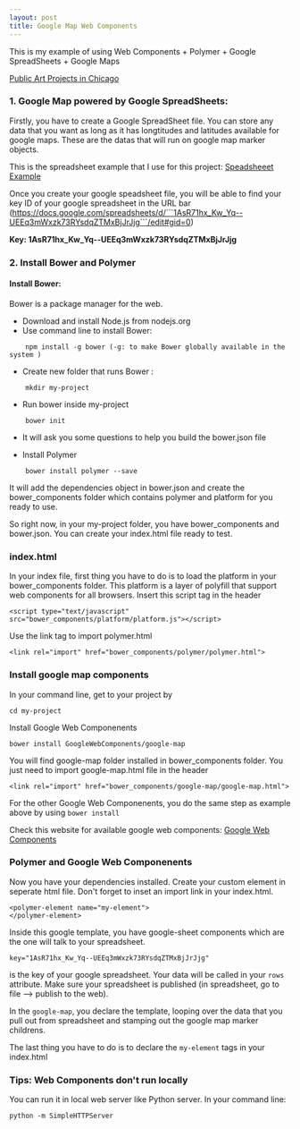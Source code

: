 ```yaml
---
layout: post
title: Google Map Web Components
---
```


This is my example of using Web Components + Polymer + Google SpreadSheets + Google Maps

[Public Art Projects in Chicago](http://iam.colum.edu/students/vi.nguyenngocuyen/FA2014/Emergent%20Web%20Technologies/app/index.html)

### 1. Google Map powered by Google SpreadSheets:
  Firstly, you have to create a Google SpreadSheet file. You can store any data that you want as long as it has longtitudes and latitudes available for google maps. These are the datas that will run on google map marker objects.
  
 This is the spreadsheet example that I use for this project:
 [Speadsheeet Example](https://docs.google.com/spreadsheets/d/1AsR71hx_Kw_Yq--UEEq3mWxzk73RYsdqZTMxBjJrJjg/edit?usp=sharing)
 
 
 Once you create your google speadsheet file, you will be able to find your key ID of your google spreadsheet in the URL bar (https://docs.google.com/spreadsheets/d/```1AsR71hx_Kw_Yq--UEEq3mWxzk73RYsdqZTMxBjJrJjg```/edit#gid=0)

<strong>Key: 1AsR71hx_Kw_Yq--UEEq3mWxzk73RYsdqZTMxBjJrJjg </strong>
 

### 2. Install Bower and Polymer

#### Install Bower:
  Bower is a package manager for the web.
  
  - Download and install Node.js from nodejs.org
  - Use command line to install Bower: 
  
  ```
      npm install -g bower (-g: to make Bower globally available in the system )
  ```
  
  - Create new folder that runs Bower : 
  
  ```
      mkdir my-project
  ```
  
  - Run bower inside my-project
  
  ```
      bower init
  ```
  
  - It will ask you some questions to help you build the bower.json file
  
  - Install Polymer
  
  ```
      bower install polymer --save
  ```
  
  It will add the dependencies object in bower.json and create the bower_components folder which contains polymer and platform for you ready to use.
  
  So right now, in your my-project folder, you have bower_components and bower.json. You can create your index.html file ready to test.
  
### index.html
In your index file, first thing you have to do is to load the platform in your bower_components folder. This platform is a layer of polyfill that support web components for all browsers. Insert this script tag in the header

```
<script type="text/javascript" src="bower_components/platform/platform.js"></script>
```

Use the link tag to import polymer.html

```
<link rel="import" href="bower_components/polymer/polymer.html">
```

### Install google map components
In your command line, get to your project by

```
cd my-project
```

Install Google Web Componenents

```
bower install GoogleWebComponents/google-map
```

You will find google-map folder installed in bower_components folder. You just need to import google-map.html file in the header

```
<link rel="import" href="bower_components/google-map/google-map.html">
```
For the other Google Web Componenents, you do the same step as example above by using ``` bower install ```

Check this website for available google web components: 
[Google Web Components](http://googlewebcomponents.github.io/)


### Polymer and Google Web Componenents
Now you have your dependencies installed.
Create your custom element in seperate html file. Don't forget to inset an import link in your index.html.

```
<polymer-element name="my-element">
</polymer-element>
```

Inside this google template, you have google-sheet components which are the one will talk to your spreadsheet. 

```
key="1AsR71hx_Kw_Yq--UEEq3mWxzk73RYsdqZTMxBjJrJjg" 
```
is the key of your google spreadsheet. Your data will be called in your ```rows``` attribute. Make sure your spreadsheet is published (in spreadsheet, go to file --> publish to the web).

In the ```google-map```, you declare the template, looping over the data that you pull out from spreadsheet and stamping out the google map marker childrens.

The last thing you have to do is to declare the ```my-element``` tags in your index.html

### Tips: Web Components don't run locally
You can run it in local web server like Python server.
In your command line:
```
python -m SimpleHTTPServer
```

